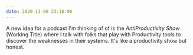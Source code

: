 ```yaml
---
date: 2020-11-08 23:10:00
---
```


A new idea for a podcast I'm thinking of of is the _AntiProductivity Show_ (Working Title) where I talk with folks that play with Productivity tools to discover the weaknesses in their systems. It's like a productivity show but honest.
